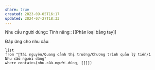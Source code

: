 ```yaml
---
share: true
created: 2023-09-05T16:17
updated: 2024-07-27T18:33
---
```

Nhu cầu người dùng::
Tính năng:: [[Phân loại bằng tay]]

Đáp ứng cho nhu cầu:
```dataview
list
from "📜Tài nguyên/Quang cảnh thị trường/Chương trình quản lý tiền/1 Nhu cầu người dùng" 
where contains(nhu-cầu-người-dùng, [[]])
```
